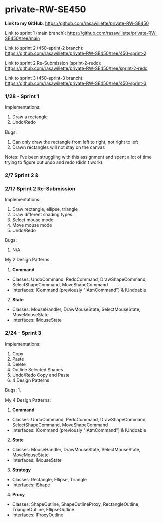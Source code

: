 # private-RW-SE450

**Link to my GitHub**: https://github.com/rasawillette/private-RW-SE450

Link to sprint 1 (main branch): https://github.com/rasawillette/private-RW-SE450/tree/main

Link to sprint 2 (450-sprint-2 branch): https://github.com/rasawillette/private-RW-SE450/tree/450-sprint-2

Link to sprint 2 Re-Submission (sprint-2-redo): https://github.com/rasawillette/private-RW-SE450/tree/sprint-2-redo

Link to sprint 3 (450-sprint-3 branch): https://github.com/rasawillette/private-RW-SE450/tree/450-sprint-3

### 1/28 - Sprint 1

Implementations:
1. Draw a rectangle
2. Undo/Redo

Bugs:
1. Can only draw the rectangle from left to right, not right to left
2. Drawn rectangles will not stay on the canvas

Notes: I've been struggling with this assignment and spent a lot of time trying to figure out undo and redo (didn't work).

### 2/7 Sprint 2 &
### 2/17 Sprint 2 Re-Submission

Implementations:
1. Draw rectangle, ellipse, triangle
2. Draw different shading types
3. Select mouse mode
4. Move mouse mode
5. Undo/Redo

Bugs:
1. N/A

My 2 Design Patterns:
1. **Command**
- Classes: UndoCommand, RedoCommand, DrawShapeCommand, SelectShapeCommand, MoveShapeCommand
- Interfaces: ICommand (previously "IAtmCommand") & IUndoable

2. **State**
- Classes: MouseHandler, DrawMouseState, SelectMouseState, MoveMouseState
- Interfaces: IMouseState

### 2/24 - Sprint 3

Implementations:
1. Copy
2. Paste
3. Delete
4. Outline Selected Shapes
5. Undo/Redo Copy and Paste
6. 4 Design Patterns

Bugs:
1.

My 4 Design Patterns:
1. **Command**
- Classes: UndoCommand, RedoCommand, DrawShapeCommand, SelectShapeCommand, MoveShapeCommand
- Interfaces: ICommand (previously "IAtmCommand") & IUndoable

2. **State**
- Classes: MouseHandler, DrawMouseState, SelectMouseState, MoveMouseState
- Interfaces: IMouseState

3. **Strategy**
- Classes: Rectangle, Ellipse, Triangle
- Interfaces: IShape

4. **Proxy**
- Classes: ShapeOutline, ShapeOutlineProxy, RectangleOutline, TriangleOutline, EllipseOutline
- Interfaces: IProxyOutline
